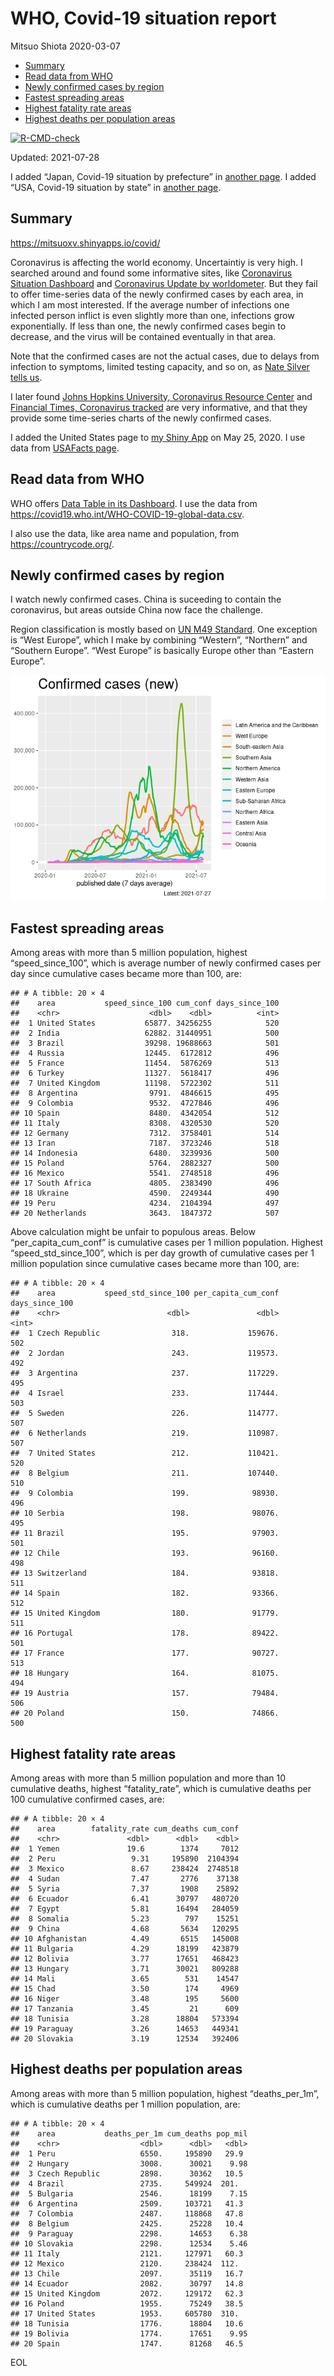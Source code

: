 WHO, Covid-19 situation report
================
Mitsuo Shiota
2020-03-07

-   [Summary](#summary)
-   [Read data from WHO](#read-data-from-who)
-   [Newly confirmed cases by region](#newly-confirmed-cases-by-region)
-   [Fastest spreading areas](#fastest-spreading-areas)
-   [Highest fatality rate areas](#highest-fatality-rate-areas)
-   [Highest deaths per population
    areas](#highest-deaths-per-population-areas)

<!-- badges: start -->

[![R-CMD-check](https://github.com/mitsuoxv/covid/workflows/R-CMD-check/badge.svg)](https://github.com/mitsuoxv/covid/actions)
<!-- badges: end -->

Updated: 2021-07-28

I added “Japan, Covid-19 situation by prefecture” in [another
page](Japan.md). I added “USA, Covid-19 situation by state” in [another
page](USA.md).

## Summary

<https://mitsuoxv.shinyapps.io/covid/>

Coronavirus is affecting the world economy. Uncertaintiy is very high. I
searched around and found some informative sites, like [Coronavirus
Situation
Dashboard](https://who.maps.arcgis.com/apps/opsdashboard/index.html#/c88e37cfc43b4ed3baf977d77e4a0667)
and [Coronavirus Update by
worldometer](https://www.worldometers.info/coronavirus/). But they fail
to offer time-series data of the newly confirmed cases by each area, in
which I am most interested. If the average number of infections one
infected person inflict is even slightly more than one, infections grow
exponentially. If less than one, the newly confirmed cases begin to
decrease, and the virus will be contained eventually in that area.

Note that the confirmed cases are not the actual cases, due to delays
from infection to symptoms, limited testing capacity, and so on, as
[Nate Silver tells
us](https://fivethirtyeight.com/features/coronavirus-case-counts-are-meaningless/).

I later found [Johns Hopkins University, Coronavirus Resource
Center](https://coronavirus.jhu.edu/) and [Financial Times, Coronavirus
tracked](https://www.ft.com/content/a26fbf7e-48f8-11ea-aeb3-955839e06441)
are very informative, and that they provide some time-series charts of
the newly confirmed cases.

I added the United States page to [my Shiny
App](https://mitsuoxv.shinyapps.io/covid/) on May 25, 2020. I use data
from [USAFacts
page](https://usafacts.org/visualizations/coronavirus-covid-19-spread-map/).

## Read data from WHO

WHO offers [Data Table in its Dashboard](https://covid19.who.int/table).
I use the data from
<https://covid19.who.int/WHO-COVID-19-global-data.csv>.

I also use the data, like area name and population, from
<https://countrycode.org/>.

## Newly confirmed cases by region

I watch newly confirmed cases. China is suceeding to contain the
coronavirus, but areas outside China now face the challenge.

Region classification is mostly based on [UN M49
Standard](https://unstats.un.org/unsd/methodology/m49/). One exception
is “West Europe”, which I make by combining “Western”, “Northern” and
“Southern Europe”. “West Europe” is basically Europe other than “Eastern
Europe”.

![](README_files/figure-gfm/chart-1.png)<!-- -->

## Fastest spreading areas

Among areas with more than 5 million population, highest
“speed\_since\_100”, which is average number of newly confirmed cases
per day since cumulative cases became more than 100, are:

    ## # A tibble: 20 × 4
    ##    area           speed_since_100 cum_conf days_since_100
    ##    <chr>                    <dbl>    <dbl>          <int>
    ##  1 United States           65877. 34256255            520
    ##  2 India                   62882. 31440951            500
    ##  3 Brazil                  39298. 19688663            501
    ##  4 Russia                  12445.  6172812            496
    ##  5 France                  11454.  5876269            513
    ##  6 Turkey                  11327.  5618417            496
    ##  7 United Kingdom          11198.  5722302            511
    ##  8 Argentina                9791.  4846615            495
    ##  9 Colombia                 9532.  4727846            496
    ## 10 Spain                    8480.  4342054            512
    ## 11 Italy                    8308.  4320530            520
    ## 12 Germany                  7312.  3758401            514
    ## 13 Iran                     7187.  3723246            518
    ## 14 Indonesia                6480.  3239936            500
    ## 15 Poland                   5764.  2882327            500
    ## 16 Mexico                   5541.  2748518            496
    ## 17 South Africa             4805.  2383490            496
    ## 18 Ukraine                  4590.  2249344            490
    ## 19 Peru                     4234.  2104394            497
    ## 20 Netherlands              3643.  1847372            507

Above calculation might be unfair to populous areas. Below
“per\_capita\_cum\_conf” is cumulative cases per 1 million population.
Highest “speed\_std\_since\_100”, which is per day growth of cumulative
cases per 1 million population since cumulative cases became more than
100, are:

    ## # A tibble: 20 × 4
    ##    area           speed_std_since_100 per_capita_cum_conf days_since_100
    ##    <chr>                        <dbl>               <dbl>          <int>
    ##  1 Czech Republic                318.             159676.            502
    ##  2 Jordan                        243.             119573.            492
    ##  3 Argentina                     237.             117229.            495
    ##  4 Israel                        233.             117444.            503
    ##  5 Sweden                        226.             114777.            507
    ##  6 Netherlands                   219.             110987.            507
    ##  7 United States                 212.             110421.            520
    ##  8 Belgium                       211.             107440.            510
    ##  9 Colombia                      199.              98930.            496
    ## 10 Serbia                        198.              98076.            495
    ## 11 Brazil                        195.              97903.            501
    ## 12 Chile                         193.              96160.            498
    ## 13 Switzerland                   184.              93818.            511
    ## 14 Spain                         182.              93366.            512
    ## 15 United Kingdom                180.              91779.            511
    ## 16 Portugal                      178.              89422.            501
    ## 17 France                        177.              90727.            513
    ## 18 Hungary                       164.              81075.            494
    ## 19 Austria                       157.              79484.            506
    ## 20 Poland                        150.              74866.            500

## Highest fatality rate areas

Among areas with more than 5 million population and more than 10
cumulative deaths, highest “fatality\_rate”, which is cumulative deaths
per 100 cumulative confirmed cases, are:

    ## # A tibble: 20 × 4
    ##    area        fatality_rate cum_deaths cum_conf
    ##    <chr>               <dbl>      <dbl>    <dbl>
    ##  1 Yemen               19.6        1374     7012
    ##  2 Peru                 9.31     195890  2104394
    ##  3 Mexico               8.67     238424  2748518
    ##  4 Sudan                7.47       2776    37138
    ##  5 Syria                7.37       1908    25892
    ##  6 Ecuador              6.41      30797   480720
    ##  7 Egypt                5.81      16494   284059
    ##  8 Somalia              5.23        797    15251
    ##  9 China                4.68       5634   120295
    ## 10 Afghanistan          4.49       6515   145008
    ## 11 Bulgaria             4.29      18199   423879
    ## 12 Bolivia              3.77      17651   468423
    ## 13 Hungary              3.71      30021   809288
    ## 14 Mali                 3.65        531    14547
    ## 15 Chad                 3.50        174     4969
    ## 16 Niger                3.48        195     5600
    ## 17 Tanzania             3.45         21      609
    ## 18 Tunisia              3.28      18804   573394
    ## 19 Paraguay             3.26      14653   449341
    ## 20 Slovakia             3.19      12534   392406

## Highest deaths per population areas

Among areas with more than 5 million population, highest
“deaths\_per\_1m”, which is cumulative deaths per 1 million population,
are:

    ## # A tibble: 20 × 4
    ##    area           deaths_per_1m cum_deaths pop_mil
    ##    <chr>                  <dbl>      <dbl>   <dbl>
    ##  1 Peru                   6550.     195890   29.9 
    ##  2 Hungary                3008.      30021    9.98
    ##  3 Czech Republic         2898.      30362   10.5 
    ##  4 Brazil                 2735.     549924  201.  
    ##  5 Bulgaria               2546.      18199    7.15
    ##  6 Argentina              2509.     103721   41.3 
    ##  7 Colombia               2487.     118868   47.8 
    ##  8 Belgium                2425.      25228   10.4 
    ##  9 Paraguay               2298.      14653    6.38
    ## 10 Slovakia               2298.      12534    5.46
    ## 11 Italy                  2121.     127971   60.3 
    ## 12 Mexico                 2120.     238424  112.  
    ## 13 Chile                  2097.      35119   16.7 
    ## 14 Ecuador                2082.      30797   14.8 
    ## 15 United Kingdom         2072.     129172   62.3 
    ## 16 Poland                 1955.      75249   38.5 
    ## 17 United States          1953.     605780  310.  
    ## 18 Tunisia                1776.      18804   10.6 
    ## 19 Bolivia                1774.      17651    9.95
    ## 20 Spain                  1747.      81268   46.5

EOL
